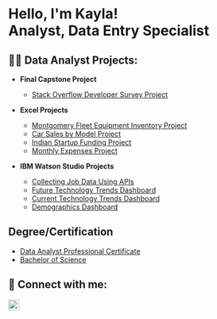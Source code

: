 <h1>Hello, I'm Kayla! <br/><a>Analyst</a>, <a>Data Entry Specialist</a></h1>

<h2>👨‍💻 Data Analyst Projects:</h2>

- <b>Final Capstone Project</b>
  - [Stack Overflow Developer Survey Project](https://github.com/kayladany/Stack-Overflow-Developer-Survey-Project)

- <b>Excel Projects</b>
  - [Montgomery Fleet Equipment Inventory Project](https://1drv.ms/x/s!Akf_eoqyUhUOjHU7XRums2qqpNOu?e=Hbw9xp)
  - [Car Sales by Model Project](https://1drv.ms/x/s!Akf_eoqyUhUOjH_QFGrYzLsBYE2T?e=GBZ4Du)
  - [Indian Startup Funding Project](https://1drv.ms/x/s!Akf_eoqyUhUOjHCnDvMA4wOvVSC2?e=enzt27)
  - [Monthly Expenses Project](https://1drv.ms/x/s!Akf_eoqyUhUOjGyoJTjELF7vGqFi?e=I2bFPe)

- <b>IBM Watson Studio Projects</b>
  - [ Collecting Job Data Using APIs](https://eu-de.dataplatform.cloud.ibm.com/analytics/notebooks/v2/9a6f7a26-7ede-4c68-ae3f-a3b6e8375155/view?access_token=91f12476303232af8c5034d9215acf061d9165ef88743ed044e5ae5844cd7f93)
  - [Future Technology Trends Dashboard](https://eu-de.dataplatform.cloud.ibm.com/dashboards/273ea5df-ca18-4aa6-883c-15ec2ab50750/view/6f1de07b138d00e810d0e6e4079025017c31255ee0bb8400d1867b4909327597f03d4791c87d195a8b450637a5ec440dcf)
  - [Current Technology Trends Dashboard](https://eu-de.dataplatform.cloud.ibm.com/dashboards/9814f4b7-cf34-4aa4-b06a-9cb760f69f4a/view/633ff7296fe971f715d4eae4079025017c31255ee0bb8400d1867b4909327597f03d4791c87d195a8b450637a5ec440dcf)
  - [Demographics Dashboard](https://eu-de.dataplatform.cloud.ibm.com/dashboards/c1478f99-18ed-4809-ad70-317199f35978/view/7f13c53837ac28cf7cc1f2e4079025017c31255ee0bb8400d1867b4909327597f03d4791c87d195a8b450637a5ec440dcf)

<h2> Degree/Certification</h2>

- [Data Analyst Professional Certificate](https://www.credly.com/badges/9a5efe62-6a1e-4db2-8614-b48d3770135e/public_url)
- [Bachelor of Science](https://www.parchment.com/u/award/2dcb5c89d51df8038aa706cfc5f48165)


<h2> 🤳 Connect with me:</h2>


[<img align="left" alt="KaylaJones | LinkedIn" width="22px" src="https://cdn.jsdelivr.net/npm/simple-icons@v3/icons/linkedin.svg" />][linkedin]

[linkedin]: https://www.linkedin.com/in/kayla-jones-a17305255
[Contact Number]: 501-749-5855
[Contact Email]: kayladanyelle@gmail.com

<!--
**kayldany/kayladany** is a ✨ _special_ ✨ repository because its `README.md` (this file) appears on your GitHub profile.

Here are some ideas to get you started:

- 🔭 I’m currently working on ...
- 🌱 I’m currently learning ...
- 👯 I’m looking to collaborate on ...
- 🤔 I’m looking for help with ...
- 💬 Ask me about ...
- 📫 How to reach me: ...
- 😄 Pronouns: ...
- ⚡ Fun fact: ...
-->
